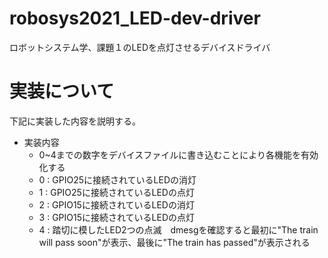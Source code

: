 # robosys2021_LED-dev-driver
ロボットシステム学、課題１のLEDを点灯させるデバイスドライバ
# 実装について
下記に実装した内容を説明する。
- 実装内容
  - 0~4までの数字をデバイスファイルに書き込むことにより各機能を有効化する
  - 0 : GPIO25に接続されているLEDの消灯
  - 1 : GPIO25に接続されているLEDの点灯
  - 2 : GPIO15に接続されているLEDの消灯
  - 3 : GPIO15に接続されているLEDの点灯
  - 4 : 踏切に模したLED2つの点滅　dmesgを確認すると最初に"The train will pass soon"が表示、最後に"The train has passed"が表示される

